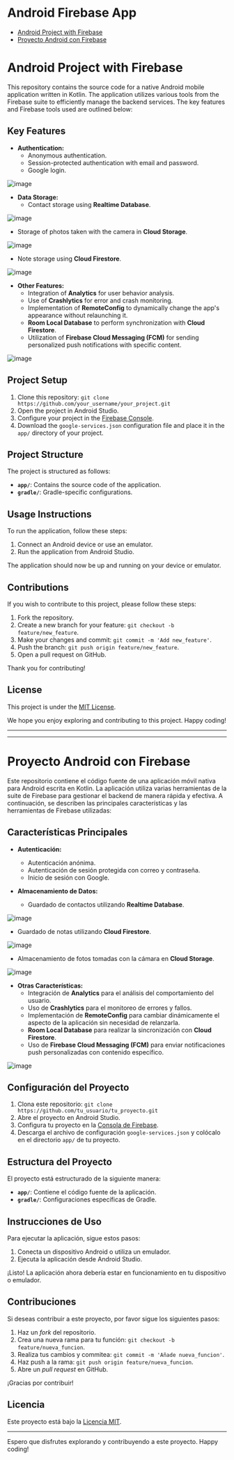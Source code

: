 # Android Firebase App

- [Android Project with Firebase](#-android-project-with-firebase)
- [Proyecto Android con Firebase](#Proyecto-Android-con-Firebase)

# Android Project with Firebase

This repository contains the source code for a native Android mobile application written in Kotlin.
The application utilizes various tools from the Firebase suite to efficiently manage the backend services.
The key features and Firebase tools used are outlined below:

## Key Features

- **Authentication:**
  - Anonymous authentication.
  - Session-protected authentication with email and password.
  - Google login.

![image](https://github.com/Camilo-Hernandez/android-firebase-app/assets/36543483/b1c3b535-dde5-4a8b-8fc9-442281e0eab3)

- **Data Storage:**
  - Contact storage using **Realtime Database**.
 
![image](https://github.com/Camilo-Hernandez/android-firebase-app/assets/36543483/e1210b1b-e075-4267-983d-98dfe284d75b)

  - Storage of photos taken with the camera in **Cloud Storage**.
 
![image](https://github.com/Camilo-Hernandez/android-firebase-app/assets/36543483/a4fdc709-be29-4420-9dbc-bae89e1f4369)

  
  - Note storage using **Cloud Firestore**.

![image](https://github.com/Camilo-Hernandez/android-firebase-app/assets/36543483/d7d6b67d-2346-4d32-97d8-eba3a33d4a9e)


- **Other Features:**
  - Integration of **Analytics** for user behavior analysis.
  - Use of **Crashlytics** for error and crash monitoring.
  - Implementation of **RemoteConfig** to dynamically change the app's appearance without relaunching it.
  - **Room Local Database** to perform synchronization with **Cloud Firestore**.
  - Utilization of **Firebase Cloud Messaging (FCM)** for sending personalized push notifications with specific content.

![image](https://github.com/Camilo-Hernandez/android-firebase-app/assets/36543483/b5bd6b2b-9445-4bbe-a7cf-af036d1116cc)


## Project Setup

1. Clone this repository: `git clone https://github.com/your_username/your_project.git`
2. Open the project in Android Studio.
3. Configure your project in the [Firebase Console](https://console.firebase.google.com/).
4. Download the `google-services.json` configuration file and place it in the `app/` directory of your project.

## Project Structure

The project is structured as follows:

- **`app/`**: Contains the source code of the application.
- **`gradle/`**: Gradle-specific configurations.

## Usage Instructions

To run the application, follow these steps:

1. Connect an Android device or use an emulator.
2. Run the application from Android Studio.

The application should now be up and running on your device or emulator.

## Contributions

If you wish to contribute to this project, please follow these steps:

1. Fork the repository.
2. Create a new branch for your feature: `git checkout -b feature/new_feature`.
3. Make your changes and commit: `git commit -m 'Add new_feature'`.
4. Push the branch: `git push origin feature/new_feature`.
5. Open a pull request on GitHub.

Thank you for contributing!

## License

This project is under the [MIT License](LICENSE).


We hope you enjoy exploring and contributing to this project. Happy coding!

---
---

# Proyecto Android con Firebase

Este repositorio contiene el código fuente de una aplicación móvil nativa para Android escrita en Kotlin.
La aplicación utiliza varias herramientas de la suite de Firebase para gestionar el backend de manera rápida y efectiva.
A continuación, se describen las principales características y las herramientas de Firebase utilizadas:

## Características Principales

- **Autenticación:**
  - Autenticación anónima.
  - Autenticación de sesión protegida con correo y contraseña.
  - Inicio de sesión con Google.

- **Almacenamiento de Datos:**
  - Guardado de contactos utilizando **Realtime Database**.

![image](https://github.com/Camilo-Hernandez/android-firebase-app/assets/36543483/e1210b1b-e075-4267-983d-98dfe284d75b)

  - Guardado de notas utilizando **Cloud Firestore**.
 
![image](https://github.com/Camilo-Hernandez/android-firebase-app/assets/36543483/d7d6b67d-2346-4d32-97d8-eba3a33d4a9e)

  - Almacenamiento de fotos tomadas con la cámara en **Cloud Storage**.

![image](https://github.com/Camilo-Hernandez/android-firebase-app/assets/36543483/a4fdc709-be29-4420-9dbc-bae89e1f4369)

- **Otras Características:**
  - Integración de **Analytics** para el análisis del comportamiento del usuario.
  - Uso de **Crashlytics** para el monitoreo de errores y fallos.
  - Implementación de **RemoteConfig** para cambiar dinámicamente el aspecto de la aplicación sin necesidad de relanzarla.
  - **Room Local Database** para realizar la sincronización con **Cloud Firestore**.
  - Uso de **Firebase Cloud Messaging (FCM)** para enviar notificaciones push personalizadas con contenido específico.

![image](https://github.com/Camilo-Hernandez/android-firebase-app/assets/36543483/16fb7d49-d643-4b7f-b849-93a886777688)



## Configuración del Proyecto

1. Clona este repositorio: `git clone https://github.com/tu_usuario/tu_proyecto.git`
2. Abre el proyecto en Android Studio.
3. Configura tu proyecto en la [Consola de Firebase](https://console.firebase.google.com/).
4. Descarga el archivo de configuración `google-services.json` y colócalo en el directorio `app/` de tu proyecto.

## Estructura del Proyecto

El proyecto está estructurado de la siguiente manera:

- **`app/`**: Contiene el código fuente de la aplicación.
- **`gradle/`**: Configuraciones específicas de Gradle.

## Instrucciones de Uso

Para ejecutar la aplicación, sigue estos pasos:

1. Conecta un dispositivo Android o utiliza un emulador.
2. Ejecuta la aplicación desde Android Studio.

¡Listo! La aplicación ahora debería estar en funcionamiento en tu dispositivo o emulador.

## Contribuciones

Si deseas contribuir a este proyecto, por favor sigue los siguientes pasos:

1. Haz un *fork* del repositorio.
2. Crea una nueva rama para tu función: `git checkout -b feature/nueva_funcion`.
3. Realiza tus cambios y commitea: `git commit -m 'Añade nueva_funcion'`.
4. Haz push a la rama: `git push origin feature/nueva_funcion`.
5. Abre un *pull request* en GitHub.

¡Gracias por contribuir!

## Licencia

Este proyecto está bajo la [Licencia MIT](LICENSE).

---

Espero que disfrutes explorando y contribuyendo a este proyecto. Happy coding!
